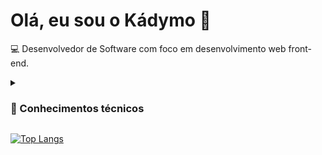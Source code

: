 # Olá, eu sou o Kádymo 👋
<p>💻 Desenvolvedor de Software com foco em desenvolvimento web front-end.</p>

<details>

<summary><h3>🧠 Conhecimentos técnicos</h3></summary>
<ul>

<details>

<summary><h4>🏞 Front-end</h4></summary>
<ul>
<li>
<img width="17" src="https://cdn.jsdelivr.net/gh/devicons/devicon/icons/html5/html5-original.svg" />
<span>HTML 5</span>
</li>

<li>
<img width="17" src="https://cdn.jsdelivr.net/gh/devicons/devicon/icons/css3/css3-original.svg" />
<span>CSS 3</span>
<ul>

<li>
<img width="20" src="https://cdn.jsdelivr.net/gh/devicons/devicon/icons/sass/sass-original.svg" />
<span>SASS</span>
</li>

<li>
<img width="20" src="https://upload.wikimedia.org/wikipedia/commons/thumb/d/d5/Tailwind_CSS_Logo.svg/1024px-Tailwind_CSS_Logo.svg.png" />
<span>Tailwind CSS</span>
</li>

</ul>
</li>

<li>
<img width="17" src="https://cdn.jsdelivr.net/gh/devicons/devicon/icons/javascript/javascript-original.svg" />
<span>JavaScript</span>
</li>

<li>
<img width="17" src="https://cdn.jsdelivr.net/gh/devicons/devicon/icons/typescript/typescript-original.svg" />
<span>TypeScript</span>
</li>

<li>
<img width="17" src="https://cdn.jsdelivr.net/gh/devicons/devicon/icons/vuejs/vuejs-original.svg" />
<span>Vue.js</span>

<ul>

<li>
<img width="19" src="https://user-images.githubusercontent.com/98963793/226392334-86947212-f27e-48dd-84ed-4f1c65ab7b32.png" />
<span>Vue Router</span>
</li>

<li>
<img width="17" src="https://user-images.githubusercontent.com/98963793/226392530-f2a59b0e-f289-4654-b436-39726110a0da.png" />
<span>Vuex</span>
</li>

<li>
<img width="16" src="https://pinia.vuejs.org/logo.svg" />
<span>Pinia</span>
</li>

<li>
<img width="16" src="https://user-images.githubusercontent.com/98963793/226393168-23c1071e-b689-4a44-ba39-e9ea6904f5b8.png" />
<span>VueUse</span>
</li>

</ul>

</li>

</ul>

</details>


<details>
<summary><h4>⚙ Back-end e banco de dados</h4></summary>
<ul>
<li>
<img width="20" src="https://cdn.jsdelivr.net/gh/devicons/devicon/icons/nodejs/nodejs-original.svg" />
<span>Node.js</span>
</li>

<li>
<img width="20" src="https://cdn.jsdelivr.net/gh/devicons/devicon/icons/express/express-original.svg" />
<span>Express.js</span>
</li>

<li>
<img width="20" src="https://user-images.githubusercontent.com/98963793/226395399-cd1f5718-5a53-4ce0-a7bd-23ce4d11f84f.png" />
<span>Firebase</span>

<ul>
<li>
<img width="17" src="https://user-images.githubusercontent.com/98963793/226397345-e95f7f58-5bc2-460a-ac0b-4b97121a7fd5.png" />
<span>Authentication</span>
</li>


<li>
<img width="17" src="https://seeklogo.com/images/F/firestore-logo-3828671CC5-seeklogo.com.png" />
<span>Cloud Firestore</span>
</li>
</ul>

</li>

</ul>

</details>

</ul>


</details>

[![Top Langs](https://github-readme-stats.vercel.app/api/top-langs/?username=kadymosantana&theme=dracula&card_width=500&langs_count=7&layout=compact&custom_title=Linguagens⠀e⠀ferramentas⠀mais⠀utilizadas)](https://github.com/kadymosantana/github-readme-stats)
